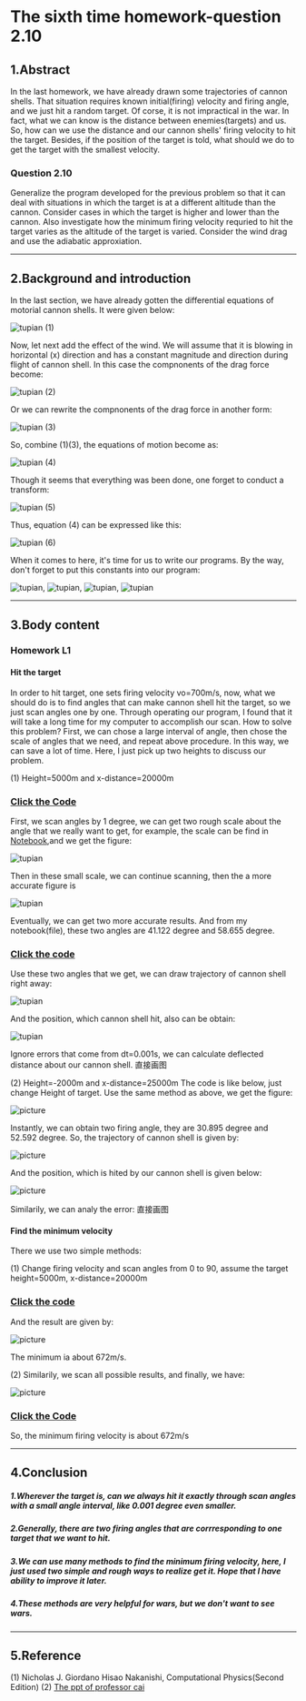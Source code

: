 # The sixth time homework-question 2.10
## 1.Abstract
In the last homework, we have already drawn some trajectories of cannon shells. That situation requires known initial(firing) velocity and firing angle, and we just hit a random target. Of corse, it is not impractical in the war. In fact, what we can know is the distance between enemies(targets) and us. So, how can we use the distance and our cannon shells' firing velocity to hit the target. Besides, if the position of the target is told, what should we do to get the target with the smallest velocity. 

### Question 2.10 
Generalize the program developed for the previous problem so that it can deal with situations in which the target is at a different altitude than the cannon. Consider cases in which the target is higher and lower than the cannon. Also investigate how the minimum firing velocity requried to hit the target varies as the altitude of the target is varied. Consider the wind drag and use the adiabatic approxiation.

***

## 2.Background and introduction
In the last section, we have already gotten the differential equations of motorial cannon shells. It were given below:

![tupian](https://github.com/TanMingjun/compuational_physics_N2014301020106/blob/master/shujubao/Ex_6/euqation/equation_1.png) (1)

Now, let next add the effect of the wind. We will assume that it is blowing in horizontal (x) direction and has a constant magnitude and direction during flight of cannon shell. In this case the compnonents of the drag force become:

![tupian](https://github.com/TanMingjun/compuational_physics_N2014301020106/blob/master/shujubao/Ex_6/euqation/equation_2.png) (2)

Or we can rewrite the compnonents of the drag force in another form:

![tupian](https://github.com/TanMingjun/compuational_physics_N2014301020106/blob/master/shujubao/Ex_6/euqation/equation_3.png) (3)

So, combine (1)(3), the equations of motion become as:

![tupian](https://github.com/TanMingjun/compuational_physics_N2014301020106/blob/master/shujubao/Ex_6/euqation/equation_4.png) (4)

Though it seems that everything was been done, one forget to conduct a transform:

![tupian](https://github.com/TanMingjun/compuational_physics_N2014301020106/blob/master/shujubao/Ex_6/euqation/equation_5.png) (5)

Thus, equation (4) can be expressed like this:

![tupian](https://github.com/TanMingjun/compuational_physics_N2014301020106/blob/master/shujubao/Ex_6/euqation/equation_6.png) (6)

When it comes to here, it's time for us to write our programs. By the way, don't forget to put this constants into our program:

![tupian](https://github.com/TanMingjun/compuational_physics_N2014301020106/blob/master/shujubao/Ex_6/euqation/equation_7.png), ![tupian](https://github.com/TanMingjun/compuational_physics_N2014301020106/blob/master/shujubao/Ex_6/euqation/equation_8.png), ![tupian](https://github.com/TanMingjun/compuational_physics_N2014301020106/blob/master/shujubao/Ex_6/euqation/equation_9.png), ![tupian](https://github.com/TanMingjun/compuational_physics_N2014301020106/blob/master/shujubao/Ex_6/euqation/equation_10.png)

***

## 3.Body content
### Homework L1
#### Hit the target
In order to hit target, one sets firing velocity vo=700m/s, now, what we should do is to find angles that can make cannon shell hit the target, so we just scan angles one by one. Through operating our program, I found that it will take a long time for my computer to accomplish our scan. How to solve this problem? First, we can chose a large interval of angle, then chose the scale of angles that we need, and repeat above procedure. In this way, we can save a lot of time. Here, I just pick up two heights to discuss our problem.

(1) Height=5000m and x-distance=20000m
### [Click the Code](https://github.com/TanMingjun/compuational_physics_N2014301020106/blob/master/shujubao/Ex_6/code/untitled6.py)
First, we scan angles by 1 degree, we can get two rough scale about the angle that we really want to get, for example, the scale can be find in [Notebook](https://github.com/TanMingjun/compuational_physics_N2014301020106/blob/master/shujubao/Ex_6/code/angle%20and%20maximum%20distance),and we get the figure:

![tupian](https://github.com/TanMingjun/compuational_physics_N2014301020106/blob/master/shujubao/Ex_6/figure/figure_1.png)

Then in these small scale, we can continue scanning, then the a more accurate figure is

![tupian](https://github.com/TanMingjun/compuational_physics_N2014301020106/blob/master/shujubao/Ex_6/figure/figure_2.png)

Eventually, we can get two more accurate results. And from my notebook(file), these two angles are 41.122 degree and 58.655 degree.

### [Click the code](https://github.com/TanMingjun/compuational_physics_N2014301020106/blob/master/shujubao/Ex_6/code/shiyong.py)

Use these two angles that we get, we can draw trajectory of cannon shell right away:

![tupian](https://github.com/TanMingjun/compuational_physics_N2014301020106/blob/master/shujubao/Ex_6/figure/figure_3.png)

And the position, which cannon shell hit, also can be obtain:

![tupian](https://github.com/TanMingjun/compuational_physics_N2014301020106/blob/master/shujubao/Ex_6/figure/figure_4.png)

Ignore errors that come from dt=0.001s, we can calculate deflected distance about our cannon shell.
直接画图

(2) Height=-2000m and x-distance=25000m
The code is like below, just change Height of target.
Use the same method as above, we get the figure:

![picture](https://github.com/TanMingjun/compuational_physics_N2014301020106/blob/master/shujubao/Ex_6/figure/figure_5.png)

Instantly, we can obtain two firing angle, they are 30.895 degree and 52.592 degree. So, the trajectory of cannon shell is given by:

![picture](https://github.com/TanMingjun/compuational_physics_N2014301020106/blob/master/shujubao/Ex_6/figure/figure_6.png)

And the position, which is hited by our cannon shell is given below:

![picture](https://github.com/TanMingjun/compuational_physics_N2014301020106/blob/master/shujubao/Ex_6/figure/figure_7.png)

Similarily, we can analy the error:
直接画图

#### Find the minimum velocity
There we use two simple methods:

(1) Change firing velocity and scan angles from 0 to 90, assume the target height=5000m, x-distance=20000m

### [Click the code](https://github.com/TanMingjun/compuational_physics_N2014301020106/blob/master/shujubao/Ex_6/code/%E9%80%BC%E8%BF%91%E6%B3%95.py)

And the result are given by:

![picture](https://github.com/TanMingjun/compuational_physics_N2014301020106/blob/master/shujubao/Ex_6/figure/figure_8.png)

The minimum ia about 672m/s.

(2) Similarily, we scan all possible results, and finally, we have:

![picture](https://github.com/TanMingjun/compuational_physics_N2014301020106/blob/master/shujubao/Ex_6/figure/figure_10.png)

### [Click the Code](https://github.com/TanMingjun/compuational_physics_N2014301020106/blob/master/shujubao/Ex_6/code/bijin2.py)

So, the minimum firing velocity is about 672m/s

***

## 4.Conclusion
##### 1.Wherever the target is, can we always hit it exactly through scan angles with a small angle interval, like 0.001 degree even smaller.
##### 2.Generally, there are two firing angles that are corrresponding to one target that we want to hit.
##### 3.We can use many methods to find the minimum firing velocity, here, I just used two simple and rough ways to realize get it. Hope that I have ability to improve it later.
##### 4.These methods are very helpful for wars, but we don't want to see wars.

***

## 5.Reference
(1) Nicholas J. Giordano Hisao Nakanishi, Computational Physics(Second Edition)
(2) [The ppt of professor cai](https://www.evernote.com/shard/s140/sh/26f85380-ee6c-4b4b-b33f-6871804d91ff/fb8cc702cb0e8ed7fafb50b2de4596ca)
